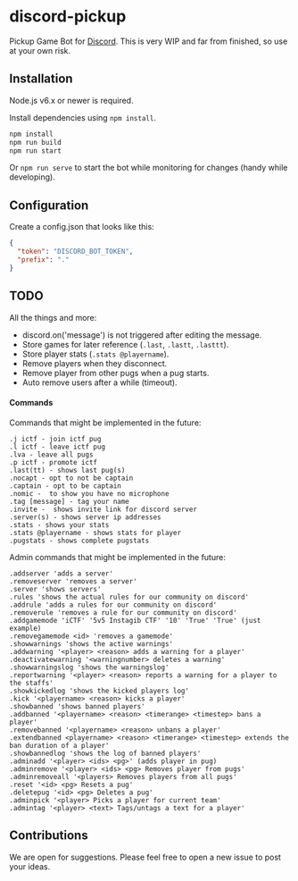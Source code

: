 # discord-pickup

Pickup Game Bot for [Discord](https://discordapp.com).
This is very WIP and far from finished, so use at your own risk.

## Installation

Node.js v6.x or newer is required.

Install dependencies using `npm install`.

```bash
npm install
npm run build
npm run start
```

Or `npm run serve` to start the bot while monitoring for changes (handy while developing).

## Configuration

Create a config.json that looks like this:

```json
{
  "token": "DISCORD_BOT_TOKEN",
  "prefix": "."
}
```

## TODO

All the things and more:

- discord.on('message') is not triggered after editing the message.
- Store games for later reference (`.last`, `.lastt`, `.lasttt`).
- Store player stats (`.stats @playername`).
- Remove players when they disconnect.
- Remove player from other pugs when a pug starts.
- Auto remove users after a while (timeout).

#### Commands

Commands that might be implemented in the future:

```
.j ictf - join ictf pug
.l ictf - leave ictf pug
.lva - leave all pugs
.p ictf - promote ictf
.last(tt) - shows last pug(s)
.nocapt - opt to not be captain
.captain - opt to be captain
.nomic -  to show you have no microphone
.tag [message] - tag your name
.invite -  shows invite link for discord server
.server(s) - shows server ip addresses
.stats - shows your stats
.stats @playername - shows stats for player
.pugstats - shows complete pugstats
```

Admin commands that might be implemented in the future:

```
.addserver 'adds a server'
.removeserver 'removes a server'
.server 'shows servers'
.rules 'shows the actual rules for our community on discord'
.addrule 'adds a rules for our community on discord'
.removerule 'removes a rule for our community on discord'
.addgamemode 'iCTF' '5v5 Instagib CTF' '10' 'True' 'True' (just example)
.removegamemode <id> 'removes a gamemode'
.showwarnings 'shows the active warnings'
.addwarning '<player> <reason> adds a warning for a player'
.deactivatewarning '<warningnumber> deletes a warning'
.showwarningslog 'shows the warningslog'
.reportwarning '<player> <reason> reports a warning for a player to the staffs'
.showkickedlog 'shows the kicked players log'
.kick '<playername> <reason> kicks a player'
.showbanned 'shows banned players'
.addbanned '<playername> <reason> <timerange> <timestep> bans a player'
.removebanned '<playername> <reason> unbans a player'
.extendbanned <playername> <reason> <timerange> <timestep> extends the ban duration of a player'
.showbannedlog 'shows the log of banned players'
.adminadd '<player> <ids> <pg>' (adds player in pug)
.adminremove '<player> <ids> <pg> Removes player from pugs'
.adminremoveall '<players> Removes players from all pugs'
.reset '<id> <pg> Resets a pug'
.deletepug '<id> <pg> Deletes a pug'
.adminpick '<player> Picks a player for current team'
.admintag '<player> <text> Tags/untags a text for a player'
```

## Contributions

We are open for suggestions. Please feel free to open a new issue to post your ideas.
